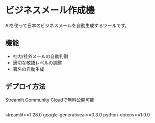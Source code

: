 # ビジネスメール作成機

AIを使って日本のビジネスメールを自動生成するツールです。

## 機能
- 社内/社外メールの自動判別
- 適切な敬語レベルの調整
- 署名の自動生成

## デプロイ方法
Streamlit Community Cloudで無料公開可能

##
streamlit>=1.28.0
google-generativeai>=0.3.0
python-dotenv>=1.0.0
